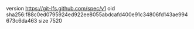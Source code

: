 version https://git-lfs.github.com/spec/v1
oid sha256:f88c0ed0795924ed922ee8055abdcafd400e91c34806fd143ae994673c6da463
size 7520
